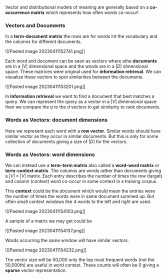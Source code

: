Vector and distributional models of meaning are generally based on a **co-occurrence matrix** which represents how often words co-occur!

### Vectors and Documents
In a **term-document matrix** the rows are for words int the vocabulary and the columns for different documents.

![[Pasted image 20230411152741.png]]

Each word and document can be seen as vectors where ethe **documents** are in a $|V|$ dimensional space and the words are in a $|D|$ dimensional space. These matrices were original used for **information retrieval**. We can visualize these vectors to spot similarities between the documents.

![[Pasted image 20230411153201.png]]

In **Information retrieval** we want to find a document that best matches a query. We can represent the query as a vector in a $|V|$ dimensional space then we compare the $q$ to the $d$ vectors to get similarity to rank documents.

### Words as Vectors: document dimensions
Here we represent each word with a **row vector**. Similar words should have similar vector as they occur in similar documents. But this is only for some collection of documents giving a size of $|D|$ for the vectors.

### Words as Vectors: word dimensions
We can instead use a **term-term matrix** also called a **word-word matrix** or **term-context matrix**. The columns are words rather than documents giving a $|V|\times|V|$ matrix. Each entry describes the number of times the *row* (target) and *column* (context) word co-occur in some context in a training corpus.

This **context** could be the *document* which would mean the entries were the number of times the words were in same document summed up. But often small context windows like 4 words to the left and right are used.

![[Pasted image 20230411154103.png]]

A sample of a matrix we may get could be

![[Pasted image 20230411154137.png]]

Words occurring the same window will have similar vectors.

![[Pasted image 20230411154232.png]]

The vector size will be 50,000 only the top most frequent words (not the 50,000th) are useful in word context. These counts will often be 0 giving a **sparse** vector representation.